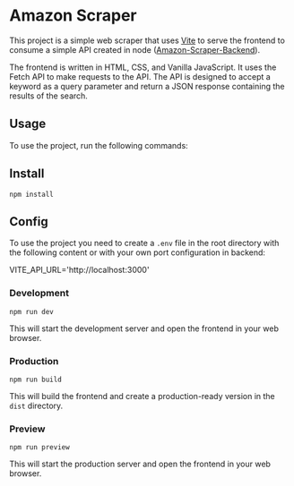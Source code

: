 # Amazon Scraper

This project is a simple web scraper that uses [Vite](https://vitejs.dev/) to serve the frontend to consume a simple API created in node ([Amazon-Scraper-Backend](https://github.com/akupac/Amazon-Scraper-Backend)).

The frontend is written in HTML, CSS, and Vanilla JavaScript. It uses the Fetch API to make requests to the API. The API is designed to accept a keyword as a query parameter and return a JSON response containing the results of the search.

## Usage

To use the project, run the following commands:

## Install

`npm install`

## Config

To use the project you need to create a `.env` file in the root directory with the following content or with your own port configuration in backend:

VITE_API_URL='http://localhost:3000'

### Development

`npm run dev`

This will start the development server and open the frontend in your web browser.

### Production

`npm run build`

This will build the frontend and create a production-ready version in the `dist` directory.

### Preview

`npm run preview`

This will start the production server and open the frontend in your web browser.
